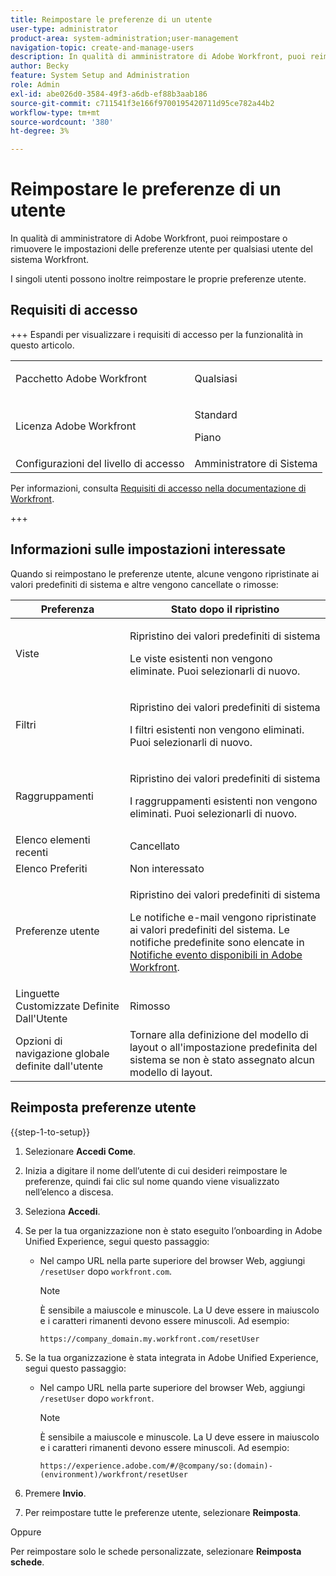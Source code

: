 ```yaml
---
title: Reimpostare le preferenze di un utente
user-type: administrator
product-area: system-administration;user-management
navigation-topic: create-and-manage-users
description: In qualità di amministratore di Adobe Workfront, puoi reimpostare o rimuovere le impostazioni delle preferenze utente per qualsiasi utente del sistema Workfront. I singoli utenti possono inoltre reimpostare le proprie preferenze utente.
author: Becky
feature: System Setup and Administration
role: Admin
exl-id: abe026d0-3584-49f3-a6db-ef88b3aab186
source-git-commit: c711541f3e166f9700195420711d95ce782a44b2
workflow-type: tm+mt
source-wordcount: '380'
ht-degree: 3%

---
```


# Reimpostare le preferenze di un utente

<!-- Audited: 12/2023 -->

<!--<span class="preview">The highlighted information on this page refers to functionality not yet generally available. It is available only in the Preview Sandbox environment, and is being released in a phased rollout to Production.</span>-->

In qualità di amministratore di Adobe Workfront, puoi reimpostare o rimuovere le impostazioni delle preferenze utente per qualsiasi utente del sistema Workfront.

I singoli utenti possono inoltre reimpostare le proprie preferenze utente.

## Requisiti di accesso

+++ Espandi per visualizzare i requisiti di accesso per la funzionalità in questo articolo.

<table style="table-layout:auto"> 
 <col> 
 <col> 
 <tbody> 
  <tr> 
   <td>Pacchetto Adobe Workfront</td> 
   <td><p>Qualsiasi</p></td> 
  </tr> 
  <tr> 
   <td>Licenza Adobe Workfront</td> 
   <td><p>Standard</p>
       <p>Piano</p></td>
  </tr> 
  <tr> 
   <td>Configurazioni del livello di accesso</td> 
   <td>Amministratore di Sistema</td> 
  </tr> 
 </tbody> 
</table>

Per informazioni, consulta [Requisiti di accesso nella documentazione di Workfront](/help/quicksilver/administration-and-setup/add-users/access-levels-and-object-permissions/access-level-requirements-in-documentation.md).

+++

## Informazioni sulle impostazioni interessate

Quando si reimpostano le preferenze utente, alcune vengono ripristinate ai valori predefiniti di sistema e altre vengono cancellate o rimosse:

<table style="table-layout:auto"> 
 <col> 
 <col> 
 <thead> 
  <tr> 
   <th><strong>Preferenza</strong> </th> 
   <th><strong>Stato dopo il ripristino</strong> </th> 
  </tr> 
 </thead> 
 <tbody> 
  <tr> 
   <td>Viste</td> 
   <td> <p> Ripristino dei valori predefiniti di sistema</p> <p>Le viste esistenti non vengono eliminate. Puoi selezionarli di nuovo.</p> </td> 
  </tr> 
  <tr> 
   <td>Filtri</td> 
   <td> <p>Ripristino dei valori predefiniti di sistema</p> <p>I filtri esistenti non vengono eliminati. Puoi selezionarli di nuovo.</p> </td> 
  </tr> 
  <tr> 
   <td>Raggruppamenti</td> 
   <td> <p>Ripristino dei valori predefiniti di sistema</p> <p>I raggruppamenti esistenti non vengono eliminati. Puoi selezionarli di nuovo.</p> </td> 
  </tr> 
  <tr> 
   <td>Elenco elementi recenti</td> 
   <td>Cancellato</td> 
  </tr> 
  <tr> 
   <td>Elenco Preferiti</td> 
   <td>Non interessato</td> 
  </tr> 
  <tr> 
   <td>Preferenze utente</td> 
   <td> <p>Ripristino dei valori predefiniti di sistema</p> <p>Le notifiche e-mail vengono ripristinate ai valori predefiniti del sistema. Le notifiche predefinite sono elencate in <a href="/help/quicksilver/administration-and-setup/manage-workfront/emails/event-notifications-available-in-wf.md">Notifiche evento disponibili in Adobe Workfront</a>.</p> </td> 
  </tr> 
  <tr> 
   <td>Linguette Customizzate Definite Dall'Utente</td> 
   <td>Rimosso</td> 
  </tr> 
  <tr> 
   <td>Opzioni di navigazione globale definite dall'utente</td> 
   <td>Tornare alla definizione del modello di layout o all'impostazione predefinita del sistema se non è stato assegnato alcun modello di layout.</td> 
  </tr> 
 </tbody> 
</table>

<!-- Display this table and hide the HTML table above, when the unshim is released.
| Preference | Status after the reset |
| --- | --- |
| Views | Reverted to the system default <p>Existing views are not deleted. You can select them again.</p> |
| Filters | Reverted to the system default <p>Existing filters are not deleted. You can select them again.</p> |
| Groupings | Reverted to the system default <p>Existing groupings are not deleted. You can select them again.</p> |
| Recent items list | Cleared |
| Favorites list | Unaffected |
| User Preferences | Reverted to the system default <p>Email notifications revert to the system defaults. The default notifications are listed in [Event notifications available in Adobe Workfront](/help/quicksilver/administration-and-setup/manage-workfront/emails/event-notifications-available-in-wf.md).</p> |
-->

## Reimposta preferenze utente

{{step-1-to-setup}}

1. Selezionare **Accedi Come**.
1. Inizia a digitare il nome dell’utente di cui desideri reimpostare le preferenze, quindi fai clic sul nome quando viene visualizzato nell’elenco a discesa.
1. Seleziona **Accedi**.
1. Se per la tua organizzazione non è stato eseguito l’onboarding in Adobe Unified Experience, segui questo passaggio:

   * Nel campo URL nella parte superiore del browser Web, aggiungi `/resetUser` dopo `workfront.com`.

     >[!NOTE]
     >
     >È sensibile a maiuscole e minuscole. La U deve essere in maiuscolo e i caratteri rimanenti devono essere minuscoli. Ad esempio:
     >
     >`https://company_domain.my.workfront.com/resetUser`

1. Se la tua organizzazione è stata integrata in Adobe Unified Experience, segui questo passaggio:

   * Nel campo URL nella parte superiore del browser Web, aggiungi `/resetUser` dopo `workfront`.

     >[!NOTE]
     >
     >È sensibile a maiuscole e minuscole. La U deve essere in maiuscolo e i caratteri rimanenti devono essere minuscoli. Ad esempio:
     >
     >`https://experience.adobe.com/#/@company/so:(domain)-(environment)/workfront/resetUser`

1. Premere **Invio**.
1. Per reimpostare tutte le preferenze utente, selezionare **Reimposta**.

   <!--When this is unshimmed, adjust the comment tags to hide these last two lines, because the Reset Tabs button is going away.-->
Oppure

   Per reimpostare solo le schede personalizzate, selezionare **Reimposta schede**.
